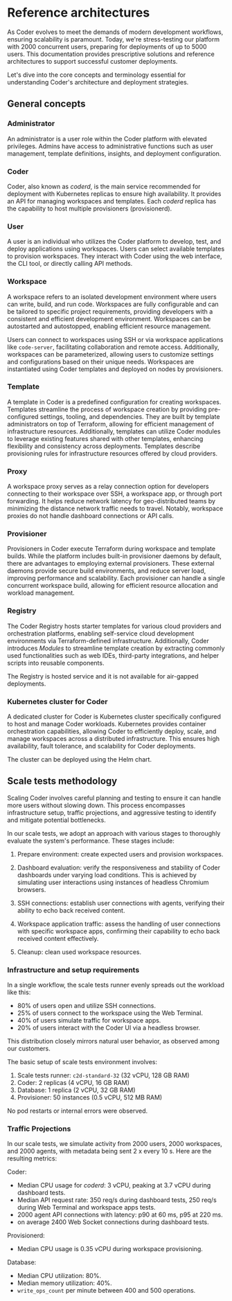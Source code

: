 # Reference architectures

As Coder evolves to meet the demands of modern development workflows, ensuring
scalability is paramount. Today, we're stress-testing our platform with 2000
concurrent users, preparing for deployments of up to 5000 users. This
documentation provides prescriptive solutions and reference architectures to
support successful customer deployments.

Let's dive into the core concepts and terminology essential for understanding
Coder's architecture and deployment strategies.

## General concepts

### Administrator

An administrator is a user role within the Coder platform with elevated
privileges. Admins have access to administrative functions such as user
management, template definitions, insights, and deployment configuration.

### Coder

Coder, also known as _coderd_, is the main service recommended for deployment
with Kubernetes replicas to ensure high availability. It provides an API for
managing workspaces and templates. Each _coderd_ replica has the capability to
host multiple provisioners (provisionerd).

### User

A user is an individual who utilizes the Coder platform to develop, test, and
deploy applications using workspaces. Users can select available templates to
provision workspaces. They interact with Coder using the web interface, the CLI
tool, or directly calling API methods.

### Workspace

A workspace refers to an isolated development environment where users can write,
build, and run code. Workspaces are fully configurable and can be tailored to
specific project requirements, providing developers with a consistent and
efficient development environment. Workspaces can be autostarted and
autostopped, enabling efficient resource management.

Users can connect to workspaces using SSH or via workspace applications like
`code-server`, facilitating collaboration and remote access. Additionally,
workspaces can be parameterized, allowing users to customize settings and
configurations based on their unique needs. Workspaces are instantiated using
Coder templates and deployed on nodes by provisioners.

### Template

A template in Coder is a predefined configuration for creating workspaces.
Templates streamline the process of workspace creation by providing
pre-configured settings, tooling, and dependencies. They are built by template
administrators on top of Terraform, allowing for efficient management of
infrastructure resources. Additionally, templates can utilize Coder modules to
leverage existing features shared with other templates, enhancing flexibility
and consistency across deployments. Templates describe provisioning rules for
infrastructure resources offered by cloud providers.

### Proxy

A workspace proxy serves as a relay connection option for developers connecting
to their workspace over SSH, a workspace app, or through port forwarding. It
helps reduce network latency for geo-distributed teams by minimizing the
distance network traffic needs to travel. Notably, workspace proxies do not
handle dashboard connections or API calls.

### Provisioner

Provisioners in Coder execute Terraform during workspace and template builds.
While the platform includes built-in provisioner daemons by default, there are
advantages to employing external provisioners. These external daemons provide
secure build environments, and reduce server load, improving performance and
scalability. Each provisioner can handle a single concurrent workspace build,
allowing for efficient resource allocation and workload management.

### Registry

The Coder Registry hosts starter templates for various cloud providers and
orchestration platforms, enabling self-service cloud development environments
via Terraform-defined infrastructure. Additionally, Coder introduces _Modules_
to streamline template creation by extracting commonly used functionalities such
as web IDEs, third-party integrations, and helper scripts into reusable
components.

The Registry is hosted service and it is not available for air-gapped
deployments.

### Kubernetes cluster for Coder

A dedicated cluster for Coder is Kubernetes cluster specifically configured to
host and manage Coder workloads. Kubernetes provides container orchestration
capabilities, allowing Coder to efficiently deploy, scale, and manage workspaces
across a distributed infrastructure. This ensures high availability, fault
tolerance, and scalability for Coder deployments.

The cluster can be deployed using the Helm chart.

## Scale tests methodology

Scaling Coder involves careful planning and testing to ensure it can handle more
users without slowing down. This process encompasses infrastructure setup,
traffic projections, and aggressive testing to identify and mitigate potential
bottlenecks.

In our scale tests, we adopt an approach with various stages to thoroughly
evaluate the system's performance. These stages include:

1. Prepare environment: create expected users and provision workspaces.

2. Dashboard evaluation: verify the responsiveness and stability of Coder
   dashboards under varying load conditions. This is achieved by simulating user
   interactions using instances of headless Chromium browsers.

3. SSH connections: establish user connections with agents, verifying their
   ability to echo back received content.

4. Workspace application traffic: assess the handling of user connections with
   specific workspace apps, confirming their capability to echo back received
   content effectively.

5. Cleanup: clean used workspace resources.

### Infrastructure and setup requirements

In a single workflow, the scale tests runner evenly spreads out the workload
like this:

- 80% of users open and utilize SSH connections.
- 25% of users connect to the workspace using the Web Terminal.
- 40% of users simulate traffic for workspace apps.
- 20% of users interact with the Coder UI via a headless browser.

This distribution closely mirrors natural user behavior, as observed among our
customers.

The basic setup of scale tests environment involves:

1. Scale tests runner: `c2d-standard-32` (32 vCPU, 128 GB RAM)
2. Coder: 2 replicas (4 vCPU, 16 GB RAM)
3. Database: 1 replica (2 vCPU, 32 GB RAM)
4. Provisioner: 50 instances (0.5 vCPU, 512 MB RAM)

No pod restarts or internal errors were observed.

### Traffic Projections

In our scale tests, we simulate activity from 2000 users, 2000 workspaces, and
2000 agents, with metadata being sent 2 x every 10 s. Here are the resulting
metrics:

Coder:

- Median CPU usage for _coderd_: 3 vCPU, peaking at 3.7 vCPU during dashboard
  tests.
- Median API request rate: 350 req/s during dashboard tests, 250 req/s during
  Web Terminal and workspace apps tests.
- 2000 agent API connections with latency: p90 at 60 ms, p95 at 220 ms.
- on average 2400 Web Socket connections during dashboard tests.

Provisionerd:

- Median CPU usage is 0.35 vCPU during workspace provisioning.

Database:

- Median CPU utilization: 80%.
- Median memory utilization: 40%.
- `write_ops_count` per minute between 400 and 500 operations.
